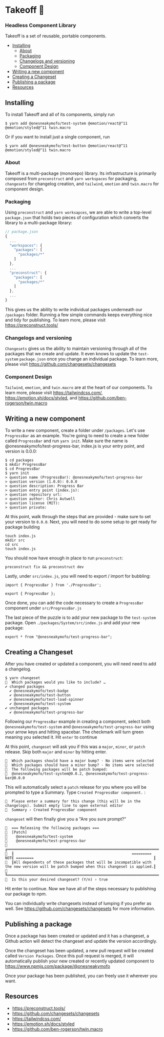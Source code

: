 # Takeoff 🚀
### Headless Component Library

Takeoff is a set of reusable, portable components.

* [Installing](#installing)
    + [About](#about)
    + [Packaging](#packaging)
    + [Changelogs and versioning](#changelogs-and-versioning)
    + [Component Design](#component-design)
* [Writing a new component](#writing-a-new-component)
* [Creating a Changeset](#creating-a-changeset)
* [Publishing a package](#publishing-a-package)
* [Resources](#resources)

## Installing

To install Takeoff and all of its components, simply run 
```
$ yarn add @onesneakymofo/test-system @emotion/react@^11 @emotion/styled@^11 twin.macro
```

Or if you want to install just a single component, run
```
$ yarn add @onesneakymofo/test-button @emotion/react@^11 @emotion/styled@^11 twin.macro
```

### About

Takeoff is a multi-package (monorepo) library. Its infrastructure is primarily composed from `preconstruct` and `yarn workspaces` for packaging, `changesets` for changelog creation, and `tailwind`, `emotion` and `twin.macro` for component design.

### Packaging
Using `preconstruct` and `yarn worksapces`, we are able to write a top-level `package.json` that holds two pieces of configuration which converts the library to a multi-package library:

```javascript
// package.json
{
  ...
  "workspaces": {
    "packages": [
      "packages/*"
    ]
  },
  ...
  "preconstruct": {
    "packages": [
      "packages/*"
    ]
  },
  ...
}
```

This gives us the ability to write individual packages underneath our `/packages` folder. Running a few simple commands keeps everything nice and tidy for publishing. To learn more, please visit https://preconstruct.tools/

### Changelogs and versioning
`Changesets` gives us the ability to maintain versioning through all of the packages that we create and update. It even knows to update the `test-system` `package.json` once you change an individual package.  To learn more, please visit https://github.com/changesets/changesets

### Component Design
`Tailwind`, `emotion`, and `twin.macro` are at the heart of our components. To learn more, please visit https://tailwindcss.com/, https://emotion.sh/docs/styled, and https://github.com/ben-rogerson/twin.macro

## Writing a new component
To write a new component, create a folder under `/packages`. Let's use `ProgressBar` as an example. You're going to need to create a new folder called `ProgressBar` and run `yarn init`. Make sure the name is @onesneakymofo/test-progress-bar, index.js is your entry point, and version is 0.0.0:
```
$ cd packages
$ mkdir ProgressBar
$ cd ProgressBar
$ yarn init
> question name (ProgressBar): @onesneakymofo/test-progress-bar
> question version (1.0.0): 0.0.0
> question description: Progress Bar
> question entry point (index.js):
> question repository url:
> question author: Chris Autwell
> question license (MIT):
> question private:
```
At this point, walk through the steps that are provided - make sure to set your version to `0.0.0`. Next, you will need to do some setup to get ready for package building
```
touch index.js
mkdir src
cd src
touch index.js
```

You should now have enough in place to run `preconstruct`:

```
preconstruct fix && preconstruct dev
```

Lastly, under `src/index.js`, you will need to export / import for bubbling:
```
import { ProgressBar } from './ProgressBar';

export { ProgressBar };
```
Once done, you can add the code necessary to create a `ProgressBar` component under `src/ProgressBar.js`

The last piece of the puzzle is to add your new package to the `test-system` package. Open `./packages/System/src/index.js` and add your new package:

```
export * from "@onesneakymofo/test-progress-bar";
```

## Creating a Changeset

After you have created or updated a component, you will need need to add a changelog. 

```
$ yarn changeset
🦋  Which packages would you like to include? …
✔ changed packages
  ✔ @onesneakymofo/test-badge
  ✔ @onesneakymofo/test-button
  ✔ @onesneakymofo/test-load-spinner
  ✔ @onesneakymofo/test-system
✔ unchanged packages
  ✔ @onesneakymofo/test-progress-bar
```

Following our `ProgressBar` example in creating a component, select both `@onesneakymofo/test-system` and `@onesneakymofo/test-progress-bar` using your arrow keys and hitting spacebar. The checkmark will turn green meaning you selected it. Hit `enter` to continue

At this point, `changeset` will ask you if this was a `major`, `minor`, or `patch` release.  Skip both `major` and `minor` by hitting enter. 
```
🦋  Which packages should have a major bump? · No items were selected
🦋  Which packages should have a minor bump? · No items were selected
🦋  The following packages will be patch bumped:
🦋  @onesneakymofo/test-system@0.0.2, @onesneakymofo/test-progress-bar@0.0.0
```
This will automatically select a `patch` release for you where you will be prompted to type a Summary. Type `Created ProgressBar component.` :
```
🦋  Please enter a summary for this change (this will be in the changelogs). Submit empty line to open external editor
🦋  Summary › Created ProgressBar component
```
`changeset` will then finally give you a "Are you sure prompt?"
```
🦋  === Releasing the following packages ===
🦋  [Patch]
🦋    @onesneakymofo/test-system
🦋    @onesneakymofo/test-progress-bar
🦋  ╔════════════════════════════════════════════════════════════════════════════════════════════════════════════════════════════════════╗
🦋  ║                                                      ========= NOTE ========                                                       ║
🦋  ║All dependents of these packages that will be incompatible with the new version will be patch bumped when this changeset is applied.║
🦋  ╚════════════════════════════════════════════════════════════════════════════════════════════════════════════════════════════════════╝
🦋  Is this your desired changeset? (Y/n) › true
```
Hit enter to continue. Now we have all of the steps necessary to publishing our package to npm.

You can individually write changesets instead of lumping if you prefer as well. See https://github.com/changesets/changesets for more information.

## Publishing a package 
Once a package has been created or updated and it has a changeset, a Github action will detect the changeset and update the version accordingly.

Once the changeset has been updated, a new pull request will be created called `Version Packages`. Once this pull request is merged, it will automatically publish your new created or recently updated component to https://www.npmjs.com/package/@onesneakymofo

Once your package has been published, you can freely use it wherever you want.


## Resources
* https://preconstruct.tools/
* https://github.com/changesets/changesets
* https://tailwindcss.com/
* https://emotion.sh/docs/styled
* https://github.com/ben-rogerson/twin.macro




